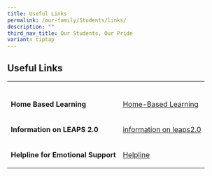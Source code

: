 ```yaml
---
title: Useful Links
permalink: /our-family/Students/links/
description: ""
third_nav_title: Our Students, Our Pride
variant: tiptap
---
```

<h2>Useful Links</h2>
<table style="minWidth: 50px">
<colgroup>
<col>
<col>
</colgroup>
<tbody>
<tr>
<th rowspan="1" colspan="1">
<p></p>
</th>
<th rowspan="1" colspan="1">
<p></p>
</th>
</tr>
<tr>
<td rowspan="1" colspan="1">
<p><strong>Home Based Learning</strong>
</p>
</td>
<td rowspan="1" colspan="1">
<p><a href="/our-curriculum/hbl/" rel="noopener noreferrer nofollow" target="_blank">Home-Based Learning</a>
</p>
</td>
</tr>
<tr>
<td rowspan="1" colspan="1">
<p><strong>Information on LEAPS 2.0</strong>
</p>
</td>
<td rowspan="1" colspan="1">
<p><a href="/our-curriculum/Co-Curricular/informationleaps/" rel="noopener noreferrer nofollow" target="_blank">information on leaps2.0</a>
</p>
</td>
</tr>
<tr>
<td rowspan="1" colspan="1">
<p><strong>Helpline for Emotional Support</strong>
</p>
</td>
<td rowspan="1" colspan="1">
<p><a href="https://bukitviewsec.moe.edu.sg/helpline-for-emotional-support/" rel="noopener nofollow" target="_blank">Helpline</a> 
</p>
</td>
</tr>
</tbody>
</table>
<p></p>